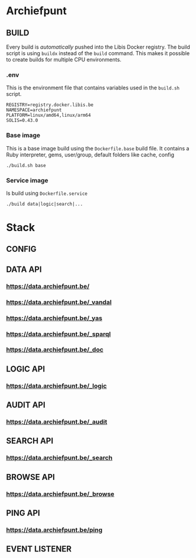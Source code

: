 # Archiefpunt

## BUILD
Every build is *automatically* pushed into the Libis Docker registry.
The build script is using ```buildx``` instead of the ```build``` command. This makes it possible to create builds for multiple CPU environments.  

### .env
This is the environment file that contains variables used in the ```build.sh``` script.

```shell
REGISTRY=registry.docker.libis.be
NAMESPACE=archiefpunt
PLATFORM=linux/amd64,linux/arm64
SOLIS=0.43.0
```

### Base image
This is a base image build using the ```Dockerfile.base``` build file. It contains a Ruby interpreter, gems, user/group, default folders like cache, config
```shell
./build.sh base
```


### Service image
Is build using ```Dockerfile.service```
```shell
./build data|logic|search|...
```

# Stack
## CONFIG
## DATA API
### https://data.archiefpunt.be/
### https://data.archiefpunt.be/_vandal
### https://data.archiefpunt.be/_yas
### https://data.archiefpunt.be/_sparql
### https://data.archiefpunt.be/_doc
## LOGIC API
### https://data.archiefpunt.be/_logic
## AUDIT API
### https://data.archiefpunt.be/_audit
## SEARCH API
### https://data.archiefpunt.be/_search
## BROWSE API
### https://data.archiefpunt.be/_browse
## PING API
### https://data.archiefpunt.be/ping
## EVENT LISTENER
